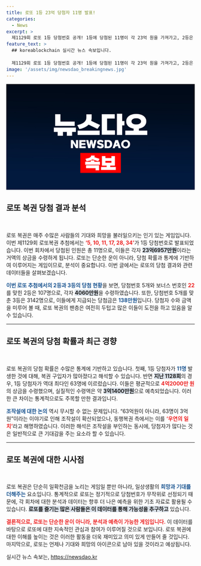 ```yaml
---
title: 로또 1등 23억 당첨자 11명 발표!
categories:
  - News
excerpt: >
  제1129회 로또 1등 당첨번호 공개! 1등에 당첨된 11명이 각 23억 원을 가져가고, 2등은 107명이 4060만 원씩 수령합니다. 역대 최다 당첨자도 뒤로하고, 조작설의 진실은? 클릭해서 확인하세요!
feature_text: >
  ## koreablockchain 실시간 뉴스 속보입니다.

  제1129회 로또 1등 당첨번호 공개! 1등에 당첨된 11명이 각 23억 원을 가져가고, 2등은 107명이 4060만 원씩 수령합니다. 역대 최다 당첨자도 뒤로하고, 조작설의 진실은? 클릭해서 확인하세요!
image: '/assets/img/newsdao_breakingnews.jpg'
---
```


<p><img src="/assets/img/newsdao_breakingnews.jpg" alt="koreablockchain 속보" /></p>

<h2 data-ke-size="size26">로또 복권 당첨 결과 분석</h2>

<p data-ke-size="size16">&nbsp;</p>

<p>로또 복권은 매주 수많은 사람들의 기대와 희망을 불러일으키는 인기 있는 게임입니다. 이번 제1129회 로또복권 추첨에서는 <b><span style="color: #ee2323;">‘5, 10, 11, 17, 28, 34’</span></b>가 1등 당첨번호로 발표되었습니다. 이번 회차에서 당첨된 인원은 총 11명으로, 이들은 각자 <b><span style="background-color: #21538527;">23억6957만원</span></b>이라는 거액의 상금을 수령하게 됩니다. 로또는 단순한 운이 아니라, 당첨 확률과 통계에 기반하여 이루어지는 게임이므로, 분석이 중요합니다. 이번 글에서는 로또의 당첨 결과와 관련 데이터들을 살펴보겠습니다.</p>

<p><b><span style="color: #1a5490;">이번 로또 추첨에서의 2등과 3등의 당첨 현황</span></b>을 보면, 당첨번호 5개와 보너스 번호인 <b><span style="color: #ee2323;">22</span></b>를 맞힌 2등은 107명으로, 각자 <b><span style="background-color: #21538527;">4060만원</span></b>을 수령하였습니다. 또한, 당첨번호 5개를 맞춘 3등은 3142명으로, 이들에게 지급되는 당첨금은 <b><span style="color: #1a5490;">138만원</span></b>입니다. 당첨자 수와 금액을 미루어 볼 때, 로또 복권의 팬층은 여전히 두텁고 많은 이들이 도전을 하고 있음을 알 수 있습니다.</p>

<hr>

<h2 data-ke-size="size26">로또 복권의 당첨 확률과 최근 경향</h2>

<p data-ke-size="size16">&nbsp;</p>

<p>로또 복권의 당첨 확률은 수많은 통계에 기반하고 있습니다. 첫째, 1등 당첨자가 <b><span style="color: #1a5490;">11명</span></b> 발생한 것에 대해, 복권 구입자가 많아졌다고 해석할 수 있습니다. 반면 <b><span style="background-color: #21538527;">지난 1128회</span></b>의 경우, 1등 당첨자가 역대 최다인 63명에 이르렀습니다. 이들은 평균적으로 <b><span style="color: #ee2323;">4억2000만 원</span></b>의 상금을 수령했으며, 실질적인 수령액은 약 <b><span style="background-color: #21538527;">3억1400만원</span></b>으로 예측되었습니다. 이러한 큰 차이는 통계적으로도 주목할 만한 결과입니다.</p>

<p><b><span style="color: #1a5490;">조작설에 대한 논의</span></b> 역시 무시할 수 없는 문제입니다. “63억원이 아니라, 63명이 3억원”이라는 이야기로 인해 조작설이 확산되었으나, 동행복권 측에서는 이를 <b><span style="color: #ee2323;">‘우연의 일치’</span></b>라고 해명하였습니다. 이러한 해석은 조작설을 부인하는 동시에, 당첨자가 많다는 것은 일반적으로 큰 기대감을 주는 요소라 할 수 있습니다.</p>

<hr>

<h2 data-ke-size="size26">로또 복권에 대한 시사점</h2>

<p data-ke-size="size16">&nbsp;</p>

<p>로또 복권은 단순히 일확천금을 노리는 게임일 뿐만 아니라, 일상생활의 <b><span style="color: #1a5490;">희망과 기대를 더해주는</span></b> 요소입니다. 통계적으로 로또는 정기적으로 당첨번호가 무작위로 선정되기 때문에, 각 회차에 대한 분석과 데이터는 향후 더 나은 예측을 위한 기초 자료로 활용될 수 있습니다. <b><span style="background-color: #21538527;">로또를 즐기는 많은 사람들은 이 데이터를 통해 가능성을 추구하고</span></b> 있습니다. </p>

<p><b><span style="color: #ee2323;">결론적으로, 로또는 단순한 운이 아니라, 분석과 예측이 가능한 게임입니다.</span></b> 이 데이터를 바탕으로 로또에 대한 지속적인 관심과 참여가 이루어질 것으로 보입니다. 로또 복권에 대한 이해를 높이는 것은 이러한 활동을 더욱 재미있고 의미 있게 만들어 줄 것입니다. 마지막으로, 로또는 언제나 기대와 희망의 아이콘으로 남아 있을 것이라고 예상됩니다.</p>

<p data-ke-size="size16"></p>
실시간 뉴스 속보는, <a href="https://newsdao.kr" rel="dofollow">https://newsdao.kr</a>


